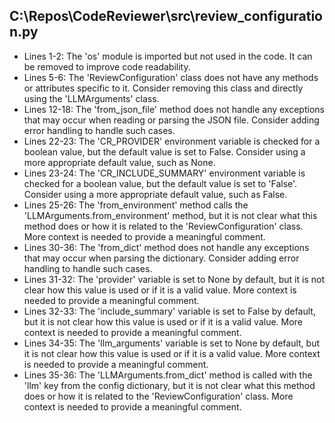 

## C:\Repos\CodeReviewer\src\review_configuration.py
- Lines 1-2: The 'os' module is imported but not used in the code. It can be removed to improve code readability.
- Lines 5-6: The 'ReviewConfiguration' class does not have any methods or attributes specific to it. Consider removing this class and directly using the 'LLMArguments' class.
- Lines 12-18: The 'from_json_file' method does not handle any exceptions that may occur when reading or parsing the JSON file. Consider adding error handling to handle such cases.
- Lines 22-23: The 'CR_PROVIDER' environment variable is checked for a boolean value, but the default value is set to False. Consider using a more appropriate default value, such as None.
- Lines 23-24: The 'CR_INCLUDE_SUMMARY' environment variable is checked for a boolean value, but the default value is set to 'False'. Consider using a more appropriate default value, such as False.
- Lines 25-26: The 'from_environment' method calls the 'LLMArguments.from_environment' method, but it is not clear what this method does or how it is related to the 'ReviewConfiguration' class. More context is needed to provide a meaningful comment.
- Lines 30-36: The 'from_dict' method does not handle any exceptions that may occur when parsing the dictionary. Consider adding error handling to handle such cases.
- Lines 31-32: The 'provider' variable is set to None by default, but it is not clear how this value is used or if it is a valid value. More context is needed to provide a meaningful comment.
- Lines 32-33: The 'include_summary' variable is set to False by default, but it is not clear how this value is used or if it is a valid value. More context is needed to provide a meaningful comment.
- Lines 34-35: The 'llm_arguments' variable is set to None by default, but it is not clear how this value is used or if it is a valid value. More context is needed to provide a meaningful comment.
- Lines 35-36: The 'LLMArguments.from_dict' method is called with the 'llm' key from the config dictionary, but it is not clear what this method does or how it is related to the 'ReviewConfiguration' class. More context is needed to provide a meaningful comment.
